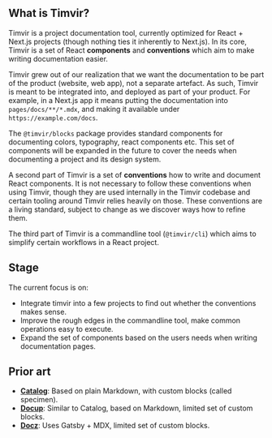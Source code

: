 ## What is Timvir?

Timvir is a project documentation tool, currently optimized for React + Next.js projects (though nothing ties it inherently to Next.js). In its core, Timvir is a set of React
**components** and **conventions** which aim to make writing documentation easier.

Timvir grew out of our realization that we want the documentation to be part of the product (website, web app), not a separate artefact.
As such, Timvir is meant to be integrated into, and deployed as part of your product. For example, in a Next.js app it means putting the
documentation into `pages/docs/**/*.mdx`, and making it available under `https://example.com/docs`.

The `@timvir/blocks` package provides standard components for documenting colors, typography, react components etc. This set of components
will be expanded in the future to cover the needs when documenting a project and its design system.

A second part of Timvir is a set of **conventions** how to write and document React components. It is not necessary to follow these conventions
when using Timvir, though they are used internally in the Timvir codebase and certain tooling around Timvir relies heavily on those.
These conventions are a living standard, subject to change as we discover ways how to refine them.

The third part of Timvir is a commandline tool (`@timvir/cli`) which aims to simplify certain workflows in a React project.

## Stage

The current focus is on:

- Integrate timvir into a few projects to find out whether the conventions makes sense.
- Improve the rough edges in the commandline tool, make common operations easy to execute.
- Expand the set of components based on the users needs when writing documentation pages.

## Prior art

 - **[Catalog](https://catalog.style)**: Based on plain Markdown, with custom blocks (called specimen).
 - **[Docup](https://docup.now.sh/)**: Similar to Catalog, based on Markdown, limited set of custom blocks.
 - **[Docz](https://www.docz.site/)**: Uses Gatsby + MDX, limited set of custom blocks.
